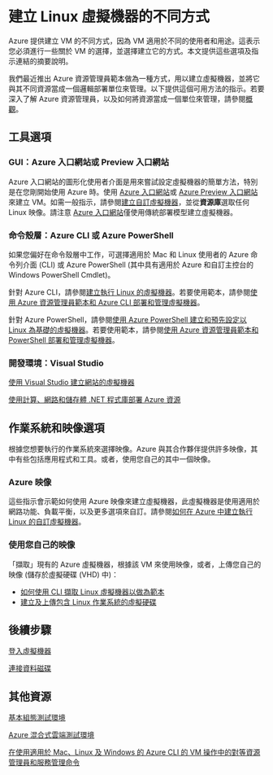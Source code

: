 <properties
	pageTitle="建立 Linux 虛擬機器的不同方式"
	description="列出建立 Linux 虛擬機器的不同方式，並提供指示的連結。"
	services="virtual-machines"
	documentationCenter=""
	authors="dsk-2015"
	manager="timlt"
	editor=""
	tags="azure-service-management,azure-resource-manager"/>

<tags
	ms.service="virtual-machines"
	ms.devlang="na"
	ms.topic="article"
	ms.tgt_pltfrm="vm-linux"
	ms.workload="infrastructure-services"
	ms.date="08/12/2015"
	ms.author="dkshir"/>

# 建立 Linux 虛擬機器的不同方式

Azure 提供建立 VM 的不同方式，因為 VM 適用於不同的使用者和用途。這表示您必須進行一些關於 VM 的選擇，並選擇建立它的方式。本文提供這些選項及指示連結的摘要說明。

我們最近推出 Azure 資源管理員範本做為一種方式，用以建立虛擬機器，並將它與其不同資源當成一個邏輯部署單位來管理。以下提供這個可用方法的指示。若要深入了解 Azure 資源管理員，以及如何將資源當成一個單位來管理，請參閱[概觀][]。

## 工具選項

### GUI：Azure 入口網站或 Preview 入口網站

Azure 入口網站的圖形化使用者介面是用來嘗試設定虛擬機器的簡單方法，特別是在您剛開始使用 Azure 時。使用 [Azure 入口網站](http://manage.windowsazure.com)或 [Azure Preview 入口網站](http://portal.azure.com)來建立 VM。如需一般指示，請參閱[建立自訂虛擬機器][]，並從**資源庫**選取任何 Linux 映像。請注意 [Azure 入口網站](http://manage.windowsazure.com)僅使用傳統部署模型建立虛擬機器。

### 命令殼層：Azure CLI 或 Azure PowerShell

如果您偏好在命令殼層中工作，可選擇適用於 Mac 和 Linux 使用者的 Azure 命令列介面 (CLI) 或 Azure PowerShell (其中具有適用於 Azure 和自訂主控台的 Windows PowerShell Cmdlet)。

針對 Azure CLI，請參閱[建立執行 Linux 的虛擬機器][]。若要使用範本，請參閱[使用 Azure 資源管理員範本和 Azure CLI 部署和管理虛擬機器][]。

針對 Azure PowerShell，請參閱[使用 Azure PowerShell 建立和預先設定以 Linux 為基礎的虛擬機器][]。若要使用範本，請參閱[使用 Azure 資源管理員範本和 PowerShell 部署和管理虛擬機器][]。

### 開發環境：Visual Studio

[使用 Visual Studio 建立網站的虛擬機器][]

[使用計算、網路和儲存體 .NET 程式庫部署 Azure 資源][]

## 作業系統和映像選項

根據您想要執行的作業系統來選擇映像。Azure 與其合作夥伴提供許多映像，其中有些包括應用程式和工具。或者，使用您自己的其中一個映像。

### Azure 映像

這些指示會示範如何使用 Azure 映像來建立虛擬機器，此虛擬機器是使用適用於網路功能、負載平衡，以及更多選項來自訂。請參閱[如何在 Azure 中建立執行 Linux 的自訂虛擬機器][]。

### 使用您自己的映像

「擷取」現有的 Azure 虛擬機器，根據該 VM 來使用映像，或者，上傳您自己的映像 (儲存於虛擬硬碟 (VHD) 中)：

- [如何使用 CLI 擷取 Linux 虛擬機器以做為範本][]
- [建立及上傳包含 Linux 作業系統的虛擬硬碟][]

## 後續步驟

[登入虛擬機器][]

[連接資料磁碟][]

## 其他資源

[基本組態測試環境][]

[Azure 混合式雲端測試環境][]

[在使用適用於 Mac、Linux 及 Windows 的 Azure CLI 的 VM 操作中的對等資源管理員和服務管理命令][]

<!-- LINKS -->
[概觀]: ../resource-group-overview.md

[Create a Virtual Machine Running Windows]: virtual-machines-windows-tutorial.md
[Create a Virtual Machine Running Linux]: virtual-machines-linux-tutorial.md

[在使用適用於 Mac、Linux 及 Windows 的 Azure CLI 的 VM 操作中的對等資源管理員和服務管理命令]: xplat-cli-azure-manage-vm-asm-arm.md
[使用 Azure 資源管理員範本和 Azure CLI 部署和管理虛擬機器]: virtual-machines-deploy-rmtemplates-azure-cli.md
[使用 Azure 資源管理員範本和 PowerShell 部署和管理虛擬機器]: virtual-machines-deploy-rmtemplates-powershell.md
[使用 Azure PowerShell 建立和預先設定以 Linux 為基礎的虛擬機器]: virtual-machines-ps-create-preconfigure-linux-vms.md

[如何在 Azure 中建立執行 Linux 的自訂虛擬機器]: virtual-machines-linux-create-custom.md
[如何使用 CLI 擷取 Linux 虛擬機器以做為範本]: virtual-machines-linux-capture-image.md

[建立及上傳包含 Linux 作業系統的虛擬硬碟]: virtual-machines-linux-create-upload-vhd.md

[使用 Visual Studio 建立網站的虛擬機器]: virtual-machines-dotnet-create-visual-studio-powershell.md
[使用計算、網路和儲存體 .NET 程式庫部署 Azure 資源]: virtual-machines-arm-deployment.md

[登入虛擬機器]: virtual-machines-linux-how-to-log-on.md

[連接資料磁碟]: virtual-machines-linux-how-to-attach-disk.md

[基本組態測試環境]: virtual-machines-base-configuration-test-environment.md
[Azure 混合式雲端測試環境]: virtual-machines-hybrid-cloud-test-environments.md

[建立執行 Linux 的虛擬機器]: virtual-machines-linux-tutorial.md
[建立自訂虛擬機器]: virtual-machines-create-custom.md

<!---HONumber=Sept15_HO3-->